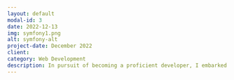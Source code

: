 ```yaml
---
layout: default
modal-id: 3
date: 2022-12-13
img: symfony1.png
alt: symfony-alt
project-date: December 2022
client: 
category: Web Development
description: In pursuit of becoming a proficient developer, I embarked on a project aimed at expanding my knowledge of Symfony, project design best practices, and API integration. To achieve this, I built a web application from scratch that implemented Symfony and integrated various APIs. During the project, I researched best practices in project design and applied them to my work. Through this project, I gained practical experience and deeper insights into Symfony, project design, and API integration, which I believe will be valuable in future projects. <a href="https://github.com/Qpsa/Symfony-chat">GitHub</a>
---
```

